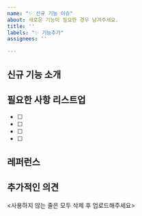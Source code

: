 ```yaml
---
name: "✨ 신규 기능 이슈"
about: 새로운 기능이 필요한 경우 남겨주세요.
title: ''
labels: "✨ 기능추가"
assignees: ''

---
```


## 신규 기능 소개


## 필요한 사항 리스트업
- [ ] 
- [ ] 
- [ ] 
- [ ] 


## 레퍼런스


## 추가적인 의견


<사용하지 않는 줄은 모두 삭제 후 업로드해주세요>
